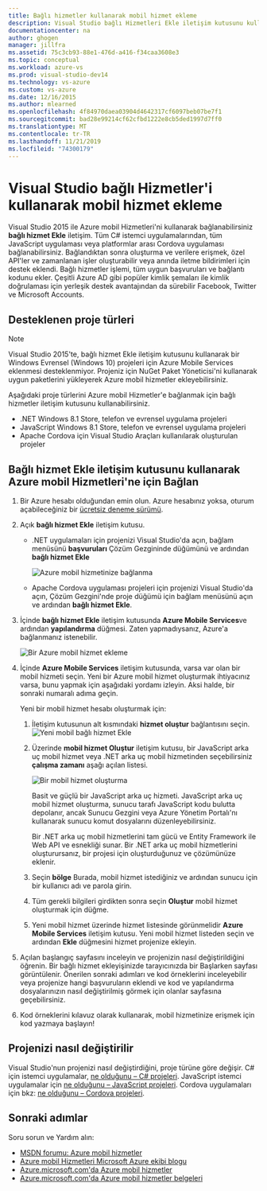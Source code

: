 ```yaml
---
title: Bağlı hizmetler kullanarak mobil hizmet ekleme
description: Visual Studio bağlı Hizmetleri Ekle iletişim kutusunu kullanarak mobil hizmetler ekleyin
documentationcenter: na
author: ghogen
manager: jillfra
ms.assetid: 75c3cb93-88e1-476d-a416-f34caa3608e3
ms.topic: conceptual
ms.workload: azure-vs
ms.prod: visual-studio-dev14
ms.technology: vs-azure
ms.custom: vs-azure
ms.date: 12/16/2015
ms.author: mlearned
ms.openlocfilehash: 4f84970daea03904d4642317cf6097beb07be7f1
ms.sourcegitcommit: bad28e99214cf62cfbd1222e8cb5ded1997d7ff0
ms.translationtype: MT
ms.contentlocale: tr-TR
ms.lasthandoff: 11/21/2019
ms.locfileid: "74300179"
---
```

# <a name="adding-mobile-services-by-using-visual-studio-connected-services"></a>Visual Studio bağlı Hizmetler'i kullanarak mobil hizmet ekleme
Visual Studio 2015 ile Azure mobil Hizmetleri'ni kullanarak bağlanabilirsiniz **bağlı hizmet Ekle** iletişim. Tüm C# istemci uygulamalarından, tüm JavaScript uygulaması veya platformlar arası Cordova uygulaması bağlanabilirsiniz. Bağlandıktan sonra oluşturma ve verilere erişmek, özel API'ler ve zamanlanan işler oluşturabilir veya anında iletme bildirimleri için destek eklendi.  Bağlı hizmetler işlemi, tüm uygun başvuruları ve bağlantı kodunu ekler. Çeşitli Azure AD gibi popüler kimlik şemaları ile kimlik doğrulaması için yerleşik destek avantajından da sürebilir Facebook, Twitter ve Microsoft Accounts.

## <a name="supported-project-types"></a>Desteklenen proje türleri
> [!NOTE]
> Visual Studio 2015'te, bağlı hizmet Ekle iletişim kutusunu kullanarak bir Windows Evrensel (Windows 10) projeleri için Azure Mobile Services eklenmesi desteklenmiyor. Projeniz için NuGet Paket Yöneticisi'ni kullanarak uygun paketlerini yükleyerek Azure mobil hizmetler ekleyebilirsiniz.
>
>

Aşağıdaki proje türlerini Azure mobil Hizmetler'e bağlanmak için bağlı hizmetler iletişim kutusunu kullanabilirsiniz.

* .NET Windows 8.1 Store, telefon ve evrensel uygulama projeleri
* JavaScript Windows 8.1 Store, telefon ve evrensel uygulama projeleri
* Apache Cordova için Visual Studio Araçları kullanılarak oluşturulan projeler

## <a name="connect-to-azure-mobile-services-using-the-add-connected-services-dialog"></a>Bağlı hizmet Ekle iletişim kutusunu kullanarak Azure mobil Hizmetleri'ne için Bağlan
1. Bir Azure hesabı olduğundan emin olun. Azure hesabınız yoksa, oturum açabileceğiniz bir [ücretsiz deneme sürümü](https://go.microsoft.com/fwlink/?LinkId=518146).
2. Açık **bağlı hizmet Ekle** iletişim kutusu.

   * .NET uygulamaları için projenizi Visual Studio'da açın, bağlam menüsünü **başvuruları** Çözüm Gezgininde düğümünü ve ardından **bağlı hizmet Ekle**

        ![Azure mobil hizmetinize bağlanma](./media/vs-azure-tools-connected-services-add-mobile-services/IC797635.png)
   * Apache Cordova uygulaması projeleri için projenizi Visual Studio'da açın, Çözüm Gezgini'nde proje düğümü için bağlam menüsünü açın ve ardından **bağlı hizmet Ekle**.
3. İçinde **bağlı hizmet Ekle** iletişim kutusunda **Azure Mobile Services**ve ardından **yapılandırma** düğmesi. Zaten yapmadıysanız, Azure'a bağlanmanız istenebilir.

    ![Bir Azure mobil hizmet ekleme](./media/vs-azure-tools-connected-services-add-mobile-services/IC797636.png)
4. İçinde **Azure Mobile Services** iletişim kutusunda, varsa var olan bir mobil hizmeti seçin. Yeni bir Azure mobil hizmet oluşturmak ihtiyacınız varsa, bunu yapmak için aşağıdaki yordamı izleyin. Aksi halde, bir sonraki numaralı adıma geçin.

    Yeni bir mobil hizmet hesabı oluşturmak için:

   1. İletişim kutusunun alt kısmındaki **hizmet oluştur** bağlantısını seçin.
       ![Yeni mobil bağlı hizmet Ekle](./media/vs-azure-tools-connected-services-add-mobile-services/IC797637.png)
   2. Üzerinde **mobil hizmet Oluştur** iletişim kutusu, bir JavaScript arka uç mobil hizmet veya .NET arka uç mobil hizmetinden seçebilirsiniz **çalışma zamanı** aşağı açılan listesi.

       ![Bir mobil hizmet oluşturma](./media/vs-azure-tools-connected-services-add-mobile-services/IC797638.png)

       Basit ve güçlü bir JavaScript arka uç hizmeti. JavaScript arka uç mobil hizmet oluşturma, sunucu tarafı JavaScript kodu bulutta depolanır, ancak Sunucu Gezgini veya Azure Yönetim Portalı'nı kullanarak sunucu komut dosyalarını düzenleyebilirsiniz.

       Bir .NET arka uç mobil hizmetlerini tam gücü ve Entity Framework ile Web API ve esnekliği sunar. Bir .NET arka uç mobil hizmetlerini oluşturursanız, bir projesi için oluşturduğunuz ve çözümünüze eklenir.
   3. Seçin **bölge** Burada, mobil hizmet istediğiniz ve ardından sunucu için bir kullanıcı adı ve parola girin.
   4. Tüm gerekli bilgileri girdikten sonra seçin **Oluştur** mobil hizmet oluşturmak için düğme.
   5. Yeni mobil hizmet üzerinde hizmet listesinde görünmelidir **Azure Mobile Services** iletişim kutusu. Yeni mobil hizmet listeden seçin ve ardından **Ekle** düğmesini hizmet projenize ekleyin.
5. Açılan başlangıç sayfasını inceleyin ve projenizin nasıl değiştirildiğini öğrenin. Bir bağlı hizmet ekleyişinizde tarayıcınızda bir Başlarken sayfası görüntülenir. Önerilen sonraki adımları ve kod örneklerini inceleyebilir veya projenize hangi başvuruların eklendi ve kod ve yapılandırma dosyalarınızın nasıl değiştirilmiş görmek için olanlar sayfasına geçebilirsiniz.
6. Kod örneklerini kılavuz olarak kullanarak, mobil hizmetinize erişmek için kod yazmaya başlayın!

## <a name="how-your-project-is-modified"></a>Projenizi nasıl değiştirilir
Visual Studio'nun projenizi nasıl değiştirdiğini, proje türüne göre değişir. C# için istemci uygulamalar, [ne olduğunu – C# projeleri](https://go.microsoft.com/fwlink/p/?LinkId=513119). JavaScript istemci uygulamalar için [ne olduğunu – JavaScript projeleri](https://go.microsoft.com/fwlink/p/?LinkId=513120). Cordova uygulamaları için bkz: [ne olduğunu – Cordova projeleri](https://go.microsoft.com/fwlink/p/?LinkId=513116).

## <a name="next-steps"></a>Sonraki adımlar
Soru sorun ve Yardım alın:

* [MSDN forumu: Azure mobil hizmetler](https://social.msdn.microsoft.com/forums/azure/home?forum=azuremobile)
* [Azure mobil Hizmetleri Microsoft Azure ekibi blogu](https://azure.microsoft.com/blog/topics/mobile/)
* [Azure.microsoft.com'da Azure mobil hizmetler](https://azure.microsoft.com/services/mobile-services/)
* [Azure.microsoft.com'da Azure mobil hizmetler belgeleri](https://azure.microsoft.com/documentation/services/mobile-services/)
